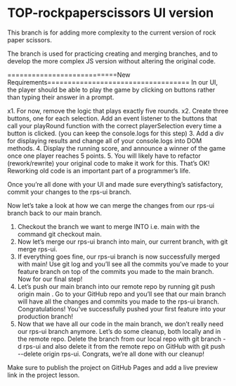 # TOP-rockpaperscissors UI version
This branch is for adding more complexity to the current version of 
rock paper scissors. 

The branch is used for practicing creating and merging branches, and to 
develop the more complex JS version without altering the original code.

===========================New Requirements===================================
In our UI, the player should be able to play the game by clicking on buttons rather than typing their answer in a prompt.

x1. For now, remove the logic that plays exactly five rounds.
x2. Create three buttons, one for each selection. Add an event listener to the buttons that call your playRound function with the correct playerSelection every time a button is clicked. (you can keep the console.logs for this step)
3. Add a div for displaying results and change all of your console.logs into DOM methods.
4. Display the running score, and announce a winner of the game once one player reaches 5 points.
5. You will likely have to refactor (rework/rewrite) your original code to make it work for this. That’s OK! Reworking old code is an important part of a programmer’s life.


Once you’re all done with your UI and made sure everything’s satisfactory, commit your changes to the rps-ui branch.


Now let’s take a look at how we can merge the changes from our rps-ui branch back to our main branch.
1. Checkout the branch we want to merge INTO i.e. main with the command git checkout main.
2. Now let’s merge our rps-ui branch into main, our current branch, with git merge rps-ui.
3. If everything goes fine, our rps-ui branch is now successfully merged with main! Use git log and you’ll see all the commits you’ve made to your feature branch on top of the commits you made to the main branch. Now for our final step!
4. Let’s push our main branch into our remote repo by running git push origin main . Go to your GitHub repo and you’ll see that our main branch will have all the changes and commits you made to the rps-ui branch. Congratulations! You’ve successfully pushed your first feature into your production branch!
5. Now that we have all our code in the main branch, we don’t really need our rps-ui branch anymore. Let’s do some cleanup, both locally and in the remote repo. Delete the branch from our local repo with git branch -d rps-ui and also delete it from the remote repo on GitHub with git push --delete origin rps-ui. Congrats, we’re all done with our cleanup!


Make sure to publish the project on GitHub Pages and add a live preview link in the project lesson.